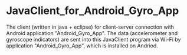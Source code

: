 # JavaClient_for_Android_Gyro_App
 The client (written in java + eclipse) for client-server connection with Android application "Android_Gyro_App". The data (accelerometer and gyroscope indicators) are sent into this JavaClient program via Wi-Fi by application "Android_Gyro_App", which is installed on Andriod.
